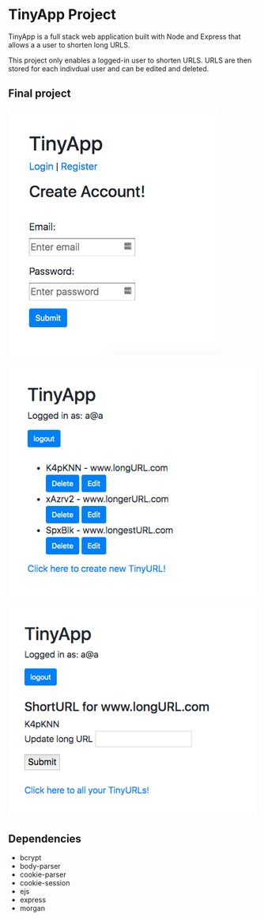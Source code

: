 # TinyApp Project

TinyApp is a full stack web application built with Node and Express that allows a a user to shorten long URLS.

This project only enables a logged-in user to shorten URLS. URLS are then stored for each indivdual user and can be edited and deleted.

## Final project

!["Screenshot of registration page"](https://github.com/Hazthompson/tinyAppProject/blob/master/docs/registration_page.png?raw=true)

!["Screenshot of URLs page"](https://github.com/Hazthompson/tinyAppProject/blob/master/docs/urls_index.png?raw=true)

!["Screenshot of amending URLs page"](https://github.com/Hazthompson/tinyAppProject/blob/master/docs/amend_url.png?raw=true)

## Dependencies

- bcrypt
- body-parser
- cookie-parser
- cookie-session
- ejs
- express
- morgan

